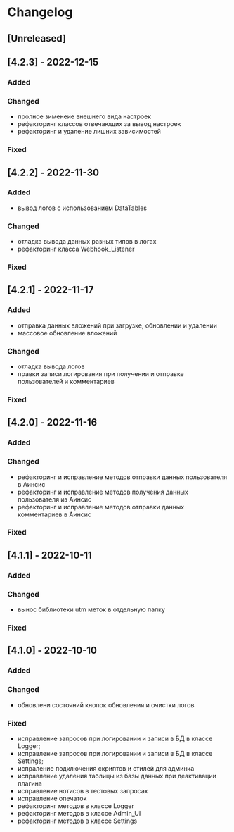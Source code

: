 # Changelog

## [Unreleased]

## [4.2.3] - 2022-12-15

### Added

### Changed

- пролное зименеие внешнего вида настроек
- рефакторинг классов отвечающих за вывод настроек
- рефакторинг и удаление лишних зависимостей

### Fixed

## [4.2.2] - 2022-11-30

### Added

- вывод логов с использованием DataTables

### Changed

- отладка вывода данных разных типов в логах
- рефакторинг класса Webhook_Listener

### Fixed

## [4.2.1] - 2022-11-17

### Added

- отправка данных вложений при загрузке, обновлении и удалении
- массовое обновление вложений


### Changed

- отладка вывода логов
- правки записи логирования при получении и отправке пользователей и комментариев

### Fixed

## [4.2.0] - 2022-11-16

### Added

### Changed

- рефакторинг и исправление методов отправки данных пользователя в Аинсис
- рефакторинг и исправление методов получения данных пользователя из Аинсис
- рефакторинг и исправление методов отправки данных комментариев в Аинсис

### Fixed

## [4.1.1] - 2022-10-11

### Added

### Changed

- вынос библиотеки utm меток в отдельную папку

### Fixed


## [4.1.0] - 2022-10-10

### Added

### Changed

-  обновлени состояний кнопок обновления и очистки логов

### Fixed

- исправление запросов при логировании и записи в БД в классе Logger;
- исправление запросов при логировании и записи в БД в классе Settings;
- испраление подключения скриптов и стилей для админка
- исправление удаления таблицы из базы данных при деактивации плагина
- исправление нотисов в тестовых запросах
- исправление опечаток
- рефакторинг методов в классе Logger
- рефакторинг методов в классе Admin_UI
- рефакторинг методов в классе Settings

